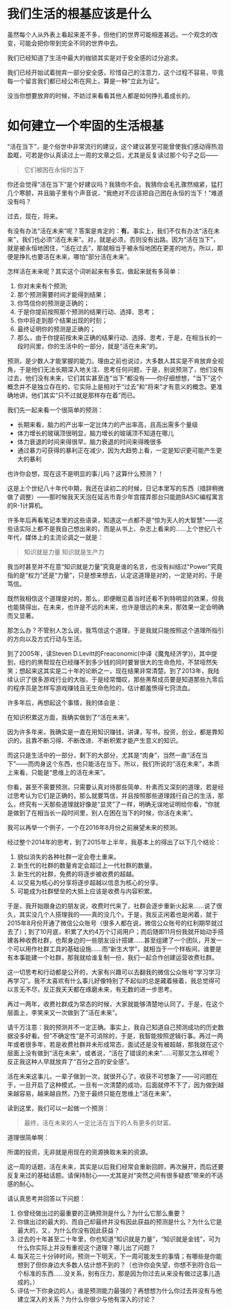 # 我们生活的根基应该是什么

虽然每个人从外表上看起来差不多，但他们的世界可能相差甚远。一个观念的改变，可能会把你带到完全不同的世界中去。

我们已经知道了生活中最大的枷锁其实是对于安全感的过分追求。

我们已经开始试着抛弃一部分安全感，珍惜自己的注意力，这个过程不容易，毕竟每一个留言我们都已经公布在网上，算是一种“立此为证”。

没当你想要放弃的时候，不妨过来看看其他人都是如何挣扎着成长的。

# 如何建立一个牢固的生活根基

“活在当下”，是个俗世中非常流行的建议，这个建议甚至可能曾使我们感动得热泪盈眶，可若是你认真读过上一周的文章之后，尤其是反复读过那个句子之后——

> 它们被困在永恒的当下

你还会觉得“活在当下”是个好建议吗？我猜你不会。我猜你会毛孔骤然缩紧，猛打几个寒颤，并且脑子里有个声音说，“我绝对不应该把自己困在永恒的当下！”难道没有吗？

过去，现在，将来。

有没有办法“活在未来”呢？答案是肯定的：**有**。事实上，我们不仅有办法“活在未来”，我们也必须“活在未来”。对，就是必须，否则没有出路。因为“活在当下”，就是被永恒地困住，“活在过去”，那就相当于被永恒地困在更差的地方。所以，即便是挣扎也要活在未来，哪怕“部分活在未来”。

怎样活在未来呢？其实这个词听起来有多玄，做起来就有多简单：

1. 你对未来有个预测;
2. 那个预测需要时间才能得到结果；
3. 你笃信你的预测是正确的；
4. 于是你提前按照那个预测的结果行动、选择、思考；
5. 你中将走到那个结果出现的时刻；
6. 最终证明你的预测是正确的；
7. 那么，由于你提前按未来正确的结果行动、选择、思考，于是，在相当长的一段时间里，你的生活中的一部分，就是“活在未来”的。

预测，是少数人才能掌握的能力。理由之前也说过，大多数人其实是不肯放弃全视角，于是他们无法长期深入地关注、思考任何问题，于是，别说预测了，他们没有过去，他们没有未来，它们其实甚至连“当下”都没有——你仔细想想，“当下”这个概念并不是独立存在的，它实际上是相对于“过去”和“将来”才有意义的概念。更准确地讲，他们其实“只不过就是那样存在着”而已。

我们先一起来看一个很简单的预测：

+ 长期来看，脑力的产出率一定比体力的产出率高，且高出需多个量级
+ 体力增长的玻璃顶很明显，脑力增长的玻璃顶不知道在哪儿
+ 体力衰退的时间来得很早，脑力衰退的时间来得晚很多
+ 通过暴力可获得的暴利正在减少，因为大趋势上看，一定是知识更可能产生更大的暴利

也许你会想，现在这不是明显的事儿吗？这算什么预测？！

这是上个世纪八十年代中期，我还在读初二的时候，日记本里写的东西（措辞稍微做了调整）——那时候我天天泡在延吉市青少年宫摆弄那台只能跑BASIC编程寓言的R-1计算机。

许多年后再看笔记本里的这些语录，知道这一点都不是“惊为天人的大智慧”——这些话实际上都不是我自己想出来的，而是从书上、杂志上看来的……上个世纪八十年代，媒体上的主流论调之一就是：

> 知识就是力量
> 知识就是生产力

我当时甚至并不在意“知识就是力量”究竟是谁的名言，也没有纠结过"Power"究竟指的是“权力”还是“力量”，只是想来想去，认定这道理是对的，一定是对的，于是笃信。

既然我相信这个道理是对的，那么，即便眼见着当时还看不到特明显的效果，但我也能猜得出，在未来，也许是不远的未来，也许是很远的未来，那效果一定会明确而又显著。

那怎么办？不管别人怎么说，我笃信这个道理，于是我就只能按照这个道理所指引的方向以及方式行动与生活。

到了2005年，读Steven D.Levitt的Freaconomic(中译《魔鬼经济学》)，其中提到，纽约的黑帮现在已经赚不到多少钱的同时要冒很大的生命危险，不禁哑然失笑；想起来这其实是二十年的论断之一，现在结果非常清楚。到了2013年，我陆续认识了很多游戏行业的大咖，于是经常慨叹，那些黑帮成员要是知道那些九零后的程序员是怎样写游戏赚钱且无生命危险的，估计都羞愤得七窍流血。

许多年后，再想起这个事情，我的体会是：

在知识积累这方面，我确实做到了“活在未来”。

因为许多年来，我确实是一直在用知识赚钱，讲课，写书，投资，创业，都是靠知识的，且靠不断习得、不断改进、不断积累才能产生意义的知识。

而这只是生活中的一部分，剩下的大部分，尤其是“肉身”，当然一直“活在当下”——而肉身这个东西，也只能活在当下。所以，我们所说的“活在未来”，本质上来看，只能是“思维上的活在未来”。

你看，甚至不需要预测，只需要认真对待那些简单、朴素而又深刻的道理，若是经过思考认为它们是正确的，那么就要笃信，并且按照那些道理践行自己的生活，那么，终究有一天那些道理就好像是“显灵”了一样，明确无误地证明给你看，“你就是做到了在相当长一段时间里，别人在困在当下的时候，你活在未来”。

我可以再举一个例子，一个在2016年8月份之前展望未来的预测。

经过整个2014年的思考，到了2015年上半年，我基本上的得出了以下几个结论：

1. 貌似消失的各种社群一定会卷土重来。
2. 新生代的社群的数量肯定会超过上一代社群的数量。
3. 新生代的社群，免费的将逐步被收费的超越。
4. 以交易为核心的分享将逐步超越以信息为核心的分享。
5. 可能成为社群壁垒的大抵上应该是收费与内容积累。

于是，我开始跟身边的朋友说，收费时代来了，社群会逐步重新火起来……说了很久，其实没几个人搭理我的——真的没几个。于是，我反正闲着也是闲着，就于2015年8月份开通了微信公众账号（很多人都在说，微信公众账号的红利期早就过去了）；到了10月底，积累了大约4万个订阅用户；而后随即11月份我就开始动手搭建各种收费社群，也帮身边的一些朋友设计搭建……甚至组建了一个团队，开发一个可以用作社群工具的基础设施……而“新生大学”，就相当于一个样板间，谁要是有本事能建一个社群，那我就给谁复制一份，我们一起合作创建运营收费社群。

这一切思考和行动都是公开的，大家有兴趣可以去翻我的微信公众账号“学习学习再学习”。我不太喜欢有什么事儿好像特别了不起似的总是藏着掖着，我总觉得可以言无不尽，反正我天天都在琢磨未来，有无数的进一步思考。

再过一两年，收费社群成为常态的时候，大家就能够清楚地认同了。于是，在这个层面上，李笑来又一次做到了“活在未来”。

请千万注意：我的预测并不一定正确。事实上，我自己知道自己预测成功的历史数据没多好看。但“不确定性”是不可消除的，于是，我智能按照逻辑行事。再过一两年或者很多年，若是收费社群并未形成常态，面试还是没有被超越，那我就在这个层面上没有做到“活在未来”，或者说，“活在了错误的未来”……可那又怎么样呢？反正我这种人早就放弃了“百分之百的安全感”。

活在未来这事儿，一辈子做到一次，就很开心了，收获不可想象了——可问题在于，一旦开启了这种模式，一旦有一次清楚的成功，后面就停不下了，因为做到越来越容易，越来越自然，乃至于最终只能在思维上“活在未来”。

读到这里，我们可以一起做一个预测：

>最终，活在未来的人一定比活在当下的人有更多的财富。

道理很简单啊：

所谓的投资，无非就是用现在的资源换取未来的资源。

这一周的话题，活在未来，其实是以后我们经常会重新回顾，再次展开，而后还要反复来过的基础话题。请保持耐心——尤其是对“突然之间有很多疑惑”带来的不适感的耐心。

请认真思考并回答以下问题：

1. 你曾经做出过的最重要的正确预测是什么？为什么它那么重要？
2. 你做出过的最大的、而自己却最终并没有因此获益的预测是什么？为什么它是最大的，又，为什么你没有因此获益？
3. 过去的十年甚至二十年里，你也知道“知识就是力量”，“知识就是金钱”，可为什么你实际上并没有重视这个道理？哪儿出了问题？
4. 每天花三十分钟时间，预测一下明天，下一周可能发生的事情；有哪些是你能想到了但你身边大多数人估计想不到的？（也许你会失望，你想不到符合后一个标准的东西……没关系，别有压力，那是因为你过去从来没有做过这事儿造成的。）
5. 评估一下你身边的人，谁是预测能力最强的？再想想为什么你过去并没有与他建立深入的关系？为什么你很少与他有深入的讨论？
